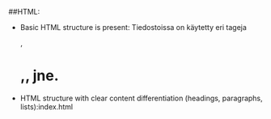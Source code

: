 ##HTML:
- Basic HTML structure is present: Tiedostoissa on käytetty eri tageja <p>,<H1>,<a>,<body> jne.
- HTML structure with clear content differentiation (headings, paragraphs, lists):index.html <title> rivi 11,<ul> 24, <li>25
- Use of forms, links, and media:index.html <input> 113, <href> 7, <iframe> 122
- Tables are effectively used:quiz.html <table> 34
- Consistent use of semantic HTML throughout, ensuring better structure and understanding of the content: index.html <nav> 22, <footer> 125, <section> 111

##CSS:
- Basic CSS styling (colors, fonts): style.css
- Use of classes and IDs to style specific elements: style.css
- Implementation of responsive design elements:index.html 5, style.css 7-->
- Styling demonstrates a strong grasp of layout principles, aesthetics, and user experience: En tiedä mitä tällä tarkalleen ottaen tarkoitetaan, mutta sivulla on käytetty eri värejä, taustakuvia, eri teemoja, buttonissa hoovereita style.css rivi 49,76, 123

##JAVASCRIPT BASICS:
- Simple interactions (like alerts on button click): quiz.js rivi 94
- Multiple event listeners and basic DOM manipulations: quiz.html 29,30
- Use of arrays, objects, and functions: quiz.js array 13, objekti 15, 45-->, funktio 66,75,99
- Advanced logic, looping through data, and dynamic DOM updates: quiz.js loop 45, DOM 40, 53,82
- Consistent use of Object-Oriented JavaScript principles: script.js 107

##ASYNCHRONOUS OPERATIONS:
- Use of timers: index.html 133-->
- Successful implementation of an AJAX call or Fetch: script.js 2,30,54
- Data from the asynchronous call is displayed on the webpage: script.js 2,30,54
- Error handling is implemented (for failed API calls, etc.): script.js 25,48,78
- Effective use of asynchronous data to enhance user experience (like filtering, sorting): filtering script.js 29, sorting 35